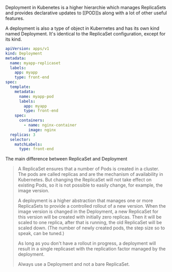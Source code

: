 Deployment in Kubenetes is a higher hierarchie which manages ReplicaSets  and provides declarative updates to [[POD]]s along with a lot of other useful features.

A deployment is also a type of object in Kubernetes and has its own kind named Deployment. It's identical to the ReplicaSet configuration, except for its kind.

```yaml
apiVersion: apps/v1
kind: Deployment
metadata:
  name: myapp-replicaset
  labels:
    app: myapp
    type: front-end
spec:
  template:
	metadata:
	  name: myapp-pod
	  labels:
		app: myapp
		type: front-end
	spec:
	  containers:
		- name: nginx-container
		  image: nginx
  replicas: 3
  selector: 
    matchLabels:
      type: front-end
```

The main difference between ReplicaSet and Deployment

>   A ReplicaSet ensures that a number of Pods is created in a cluster. The pods are called replicas and are the mechanism of availability in Kubernetes. But changing the ReplicaSet will not take effect on existing Pods, so it is not possible to easily change, for example, the image version. 
>   
>   A deployment is a higher abstraction that manages one or more ReplicaSets to provide a controlled rollout of a new version. When the image version is changed in the Deployment, a new ReplicaSet for this version will be created with initially zero replicas. Then it will be scaled to one replica, after that is running, the old ReplicaSet will be scaled down. (The number of newly created pods, the step size so to speak, can be tuned.)
>   
>   As long as you don't have a rollout in progress, a deployment will result in a single replicaset with the replication factor managed by the deployment.
>   
>   Always use a Deployment and not a bare ReplicaSet.
